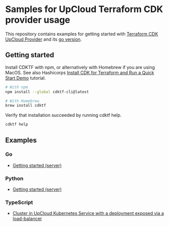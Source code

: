 # Samples for UpCloud Terraform CDK provider usage

This repository contains examples for getting started with [Terraform CDK UpCloud Provider](https://github.com/cdktf/cdktf-provider-upcloud) and its [go version](https://github.com/cdktf/cdktf-provider-upcloud-go).

## Getting started

Install CDKTF with npm, or alternatively with Homebrew if you are using MacOS. See also Hashicorps [Install CDK for Terraform and Run a Quick Start Demo](https://learn.hashicorp.com/tutorials/terraform/cdktf-install?in=terraform/cdktf) tutorial. 

```sh
# With npm
npm install --global cdktf-cli@latest

# With Homebrew
brew install cdktf
```

Verify that installation succeeded by running cdktf help.

```sh
cdktf help
```

## Examples

### Go

- [Getting started (server)](./go/upcloud-server/README.md)

### Python

- [Getting started (server)](./python/upcloud-server/README.md)

### TypeScript

- [Cluster in UpCloud Kubernetes Service with a deployment exposed via a load-balancer](./typescript/upcloud-kubernetes-service/README.md)
